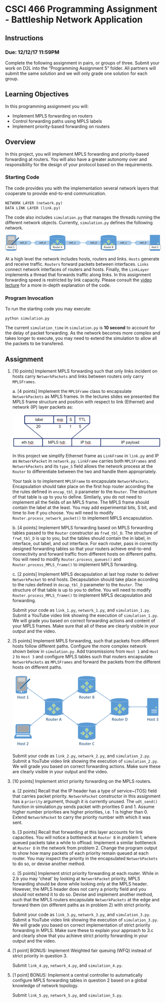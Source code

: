 # CSCI 466 Programming Assignment - Battleship Network Application 

## Instructions
### Due: 12/12/17 11:59PM


Complete the following assignment in pairs, or groups of three. 
Submit your work on D2L into the “Programming Assignment 5” folder. 
All partners will submit the same solution and we will only grade one solution for each group.


## Learning Objectives

In this programming assignment you will:

- Implement MPLS forwarding on routers
- Control forwarding paths using MPLS labels
- Implement priority-based forwarding on routers


## Overview

In this project, you will implement MPLS forwarding and priority-based forwarding at routers.
You will also have a greater autonomy over and responsibility for the design of your protocol based on the requirements. 

### Starting Code 

The code provides you with the implementation several network layers that cooperate to provide end-to-end communication. 

```
NETWORK LAYER (network.py) 
DATA LINK LAYER (link.py) 
```

The code also includes `simulation.py` that manages the threads running the different network objects. Currently, `simulation.py` defines the following network.

![image](images/simple.png)
<!-- <img src="images/simple.png" alt="Drawing" style="width:400pt; height:100pt"/> -->

At a high level the network includes hosts, routers and links. 
`Hosts` generate and receive traffic. 
`Routers` forward packets between interfaces.
`Links` connect network interfaces of routers and hosts. 
Finally, the `LinkLayer` implements a thread that forwards traffic along links.
In this assignment forwarding speed is restricted by link capacity. 
Please consult the [video lecture](https://www.youtube.com/watch?v=nNLOUlj6MMc) for a more in-depth explanation of the code.

### Program Invocation

To run the starting code you may execute:

```
python simulation.py
```

The current `simulation_time` in `simulation.py` is __10 second__ to account for the delay of packet forwarding. 
As the network becomes more complex and takes longer to execute, you may need to extend the simulation to allow all the packets to be transfered.



## Assignment

1. [10 points] Implement MPLS forwarding such that only links incident on hosts carry `NetworkPackets` and links between routers only carry `MPLSFrames`.

	a. [4 points] Implement the `MPLSFrame` class to encapsulate `NetworkPackets` as MPLS frames.
	In the lectures slides we presented the MPLS frame structure and position with respect to link (Ethernet) and network (IP) layer packets as:

	![image](images/MPLS_header.png)

	In this project we simplify Ethernet frame as `LinkFrame` in `link.py` and IP as `NetworkPacket` in `network.py`.
	`LinkFrame` carries both `MPLSFrames` and `NetworkPackets` and its `type_S` field allows the network process at the `Router` to differentiate between the two and handle them appropriately.

	Your task is to implement `MPLSFrame` to encapsulate `NetworkPackets`.
	Encapsulation should take place on the first hop router according the the rules defined in `encap_tbl_D` parameter to the `Router`. 
	The structure of that table is up to you to define. 
	Similarly, you do not need to implement all the fields of an MPLS frame.
	The MPLS frame should contain the label at the least. 
	You may add experimental bits, S bit, and time to live if you choose.
	You will need to modify `Router.process_network_packet()` to implement MPLS encapsulation.

	b. [4 points] Implement MPLS forwarding based on MPLS forwarding tables passed to the `Router` constructor as `frwd_tbl_D`.
	The structure of `frwd_tbl_D` is up to you, but the tables should contain the in label, in interface, out label, and out interface.
	For each router, pass in correctly designed forwarding tables so that your routers achieve end-to-end connectivity and forward traffic from different hosts on different paths.
	You will need to modify `Router.process_queues()` and `Router.process_MPLS_frame()` to implement MPLS forwarding.

	c. [2 points] Implement MPLS decapsulation at last hop router to deliver `NetworkPacket` to end hosts.
	Decapsulation should take place according to the rules defined in `decap_tbl_D` parameter to the `Router`.
	The structure of that table is up to you to define. 
	You will need to modify `Router.process_MPLS_frame()` to implement MPLS decapsulation and forwarding.


	Submit your code as `link_1.py`, `network_1.py`, and `simulation_1.py`.
	Submit a YouTube video link showing the execution of `simulation_1.py`.
	We will grade you based on correct forwarding actions and content of your MPLS frames.
	Make sure that all of these are clearly visible in your output and the video.
	



2. [5 points] Implement MPLS forwarding, such that packets from different hosts follow different paths.
Configure the more complex network shown below in `simulation.py`.
Add transmissions from `Host 1` and `Host 2` to `Host 3` and configure MPLS tables such that routers encapsulate `NetworkPackets` as `MPLSFrames` and forward the packets from the different hosts on different paths.


	<!-- <img src="images/complex.png" alt="Drawing" style="width:400pt; height:100pt"/> -->
	![image](images/complex.png)  

	Submit your code as `link_2.py`, `network_2.py`, and `simulation_2.py`.
	Submit a YouTube video link showing the execution of `simulation_2.py`.
	We will grade you based on correct forwarding actions.
	Make sure these are clearly visible in your output and the video.

3. [10 points] Implement strict priority forwarding on the MPLS routers. 

	a. [2 points] Recall that the IP header has a type of service~(TOS) field that carries packet priority.
	`NetworkPacket` constructor in this assignment has a `priority` argument, though it is currently unused.
	The `udt_send()` function in simulation.py sends packet with priorities 0 and 1. 
	Assume higher number priorities are higher priorities, i.e. 1 is higher than 0. 
	Extend `NetworkPacket` to carry the priority number with which it was sent.

	b. [3 points] Recall that forwarding at this layer accounts for link capacities.
	You will notice a bottleneck at `Router B` in problem 1, where queued packets take a while to offload.
	Implement a similar bottleneck at `Router D` in the network from problem 2.
	Change the program output to show how many packets of each priority remain queued at each router.
	You may inspect the priority in the encapsulated `NetworkPackets` to do so, or devise another method.

	c. [5 points] Implement strict priority forwarding at each router.
	While in 2.b you may 'cheat' by looking at `NetworkPacket` priority, MPLS forwarding should be done while looking only at the MPLS header.
	However, the MPLS header does not carry a priority field and you should not extend it to do so.
	Devise and implement another method, such that the MPLS routers encapsulate `NetworkPackets` at the edge and forward them (on different paths as in problem 2) with strict priority.

	Submit your code as `link_3.py`, `network_3.py`, and `simulation_3.py`.
	Submit a YouTube video link showing the execution of `simulation_3.py`.
	We will grade you based on correct implementation of strict priority forwarding in MPLS.
	Make sure these to explain your approach to 3.c and clearly show that you achieve strict priority forwarding in your output and the video.



4. [1 point] BONUS: Implement Weighted fair queuing (WFQ) instead of strict priority in question 3.

	Submit `link_4.py`, `network_4.py`, and `simulation_4.py`.


5. [1 point] BONUS: Implement a central controller to automatically configure MPLS forwarding tables in question 2 based on a global knowledge of network topology. 

	Submit `link_5.py`, `network_5.py`, and `simulation_5.py`.



